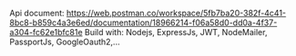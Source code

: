 Api document: https://web.postman.co/workspace/5fb7ba20-382f-4c41-8bc8-b859c4a3e6ed/documentation/18966214-f06a58d0-dd0a-4f37-a304-fc62e1bfc81e
Build with: Nodejs, ExpressJs, JWT, NodeMailer, PassportJs, GoogleOauth2,...
